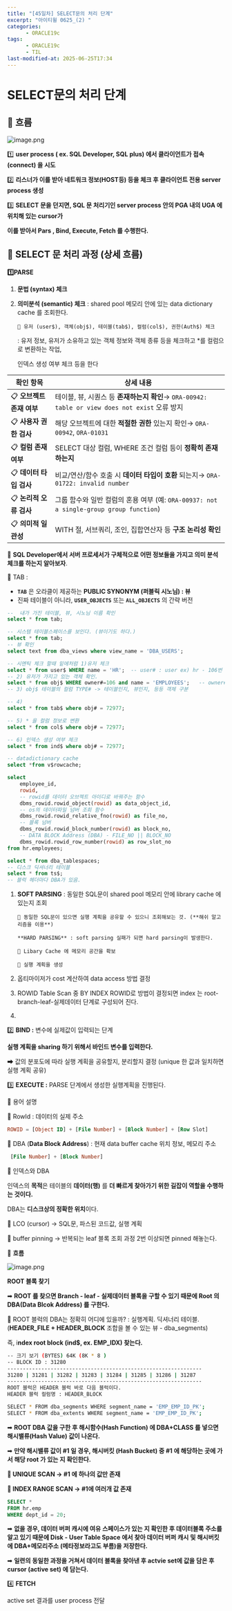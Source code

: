 ```yaml
---
title: "[45일차] SELECT문의 처리 단계"
excerpt: "아이티윌 0625_(2) "
categories:
      - ORACLE19c
tags:
      - ORACLE19c
      - TIL
last-modified-at: 2025-06-25T17:34
---
```


# SELECT문의 처리 단계

## 📌 흐름

![image.png](/assets/20250625/5.png)

1️⃣  **user process ( ex. SQL Developer, SQL plus) 에서 클라이언트가 접속(connect) 을 시도**

2️⃣ **리스너가 이를 받아 네트워크 정보(HOST등) 등을 체크 후 클라이언트 전용 server process 생성**

3️⃣ **SELECT 문을 던지면, SQL 문 처리기인 server process 안의 PGA 내의 UGA 에 위치해 있는 cursor가** 

**이를 받아서 Pars , Bind, Execute, Fetch 를 수행한다.**

## 📌 SELECT 문 처리 과정 (상세 흐름)

**1️⃣PARSE**

1. **문법 (syntax) 체크**
2. **의미분석 (semantic) 체크** : shared pool 메모리 안에 있는 data dictionary cache 를 조회한다.

       🌳 유저 (user$), 객체(obj$), 테이블(tab$), 컬럼(col$), 권한(Auth$) 체크

      : 유저 정보, 유저가 소유하고 있는 객체 정보와 객체 종류 등을 체크하고 *를 컬럼으로 변환하는 작업, 

      인덱스 생성 여부 체크 등을 한다

| 확인 항목 | 상세 내용 |
| --- | --- |
| 📋 **오브젝트 존재 여부** | 테이블, 뷰, 시퀀스 등 **존재하는지 확인**→ `ORA-00942: table or view does not exist` 오류 방지 |
| 📋 **사용자 권한 검사** | 해당 오브젝트에 대한 **적절한 권한** 있는지 확인→ `ORA-00942`, `ORA-01031` |
| 📋 **컬럼 존재 여부** | SELECT 대상 컬럼, WHERE 조건 컬럼 등이 **정확히 존재하는지** |
| 📋 **데이터 타입 검사** | 비교/연산/함수 호출 시 **데이터 타입이 호환** 되는지→ `ORA-01722: invalid number` |
| 📋 **논리적 오류 검사** | 그룹 함수와 일반 컬럼의 혼용 여부 (예: `ORA-00937: not a single-group group function`) |
| 📋 **의미적 일관성** | WITH 절, 서브쿼리, 조인, 집합연산자 등 **구조 논리성 확인** |

📌 **SQL Developer에서 서버 프로세서가 구체적으로 어떤 정보들을 가지고 의미 분석 체크를 하는지 알아보자**.

🌳 TAB :

- **`TAB`** 은 오라클이 제공하는 **PUBLIC SYNONYM (퍼블릭 시노님) : 뷰**
- 진짜 테이블이 아니라, **`USER_OBJECTS`** 또는 **`ALL_OBJECTS`** 의 간략 버전

```sql
--  내가 가진 테이블, 뷰, 시노님 이름 확인
select * from tab;

-- 시스템 테이블스페이스를 보인다. (뷰이기도 하다.)
select * from tab;
-- 뷰 확인
select text from dba_views where view_name = 'DBA_USERS';

-- 시멘틱 체크 할때 밑에처럼 1)유저 체크
select * from user$ WHERE name = 'HR';  -- user# : user ex) hr - 106번
-- 2) 유저가 가지고 있는 객체 확인.
select * from obj$ WHERE owner#=106 and name = 'EMPLOYEES';   -- owner# : user  ex)
-- 3) obj$ 테이블의 컬럼 TYPE# -> 테이블인지, 뷰인지, 등등 객체 구분 

-- 4) 
select * from tab$ where obj# = 72977;

-- 5) * 을 컬럼 정보로 변환
select * from col$ where obj# = 72977;

-- 6) 인덱스 생성 여부 체크
select * from ind$ where obj# = 72977;

-- datadictionary cache 
select *from v$rowcache;

select
    employee_id,
    rowid,
    -- rowid를 데이터 오브젝트 아이디로 바꿔주는 함수
    dbms_rowid.rowid_object(rowid) as data_object_id,
    -- os의 데이터파일 넘버 조회 함수
    dbms_rowid.rowid_relative_fno(rowid) as file_no,
    -- 블록 넘버
    dbms_rowid.rowid_block_number(rowid) as block_no,
    -- DATA BLOCK Address (DBA) - FILE_NO || BLOCK_NO
    dbms_rowid.rowid_row_number(rowid) as row_slot_no
from hr.employees;

select * from dba_tablespaces;
-- 디스크 딕셔너리 테이블 
select * from ts$;
-- 블럭 헤더마다 DBA가 있음. 
```

1. **SOFT PARSING** : 동일한 SQL문이 shared pool 메모리 안에 library cache 에 있는지 조회

       🌳 동일한 SQL문이 있으면 실행 계획을 공유할 수 있으니 조회해보는 것. (**해쉬 알고리즘을 이용**)

       **HARD PARSING** : soft parsing 실패가 되면 hard parsing이 발생한다.

       🌳 Libary Cache 에 메모리 공간을 확보 

       🌳 실행 계획을 생성

1. 옵티마이저가 cost 계산하여 data access 방법 결정
2. ROWID Table Scan 중 BY INDEX ROWID로 방법이 결정되면 index 는 root-branch-leaf-실제데이터 단계로 구성되어 진다.
3. 

2️⃣ **BIND :** 변수에 실제값이 입력되는 단계

**실행 계획을 sharing 하기 위해서 바인드 변수를 입력한다.** 

➡ 값의 분포도에 따라 실행 계획을 공유할지, 분리할지 결정 (unique 한 값과 일치하면 실행 계획 공유)

3️⃣ **EXECUTE :** PARSE 단계에서 생성한 실행계획을 진행된다. 

🌳 용어 설명

📌 RowId : 데이터의 실제 주소

```sql
ROWID = [Object ID] + [File Number] + [Block Number] + [Row Slot]
```

📌 DBA (**Data Block Address**)  : 현재 data buffer cache 위치 정보, 메모리 주소 

```sql
 [File Number] + [Block Number]
```

📌 인덱스와 DBA

인덱스의 **목적**은 테이블의 **데이터(행)** 를 **더 빠르게 찾아가기 위한 길잡이 역할을 수행하는 것이다.**

DBA는 **디스크상의 정확한 위치**이다. 

📌 LCO (cursor) → SQL문, 파스된 코드값, 실행 계획

📌 buffer pinning → 반복되는 leaf 블록 조회 과정 2번 이상되면 pinned 해놓는다. 

🌳 **흐름**

![image.png](/assets/20250625/6.png)

**ROOT 블록 찾기**

 ➡ **ROOT 를 찾으면 Branch - leaf - 실제데이터 블록을 구할 수 있기 때문에 Root 의 DBA(Data Blcok Address) 를 구한다.** 

📌 ROOT 블럭의 DBA는 정확히 어디에 있을까? : 실행계획. 딕셔너리 테이블. (**HEADER_FILE + HEADER_BLOCK** 조합을 볼 수 있는 뷰 - dba_segments) 

즉, i**ndex root block  (ind$, ex. EMP_IDX) 찾는다.**  

```bash
-- 크기 보기 (BYTES) 64K (8K * 8 )
-- BLOCK ID : 31280 
---------------------------------------------------------------
31280 | 31281 | 31282 | 31283 | 31284 | 31285 | 31286 | 31287  
---------------------------------------------------------------
ROOT 블럭은 HEADER 블럭 바로 다음 블럭이다.   
HEADER 블럭 컬럼명 : HEADER_BLOCK

SELECT * FROM dba_segments WHERE segment_name = 'EMP_EMP_ID_PK';
SELECT * FROM dba_extents WHERE segment_name = 'EMP_EMP_ID_PK';
```

➡ **ROOT DBA 값을 구한 후 해시함수(Hash Function) 에  DBA+CLASS 를 넣으면 해시밸류(Hash Value) 값이 나온다.**

➡ **만약 해시밸류 값이 #1 일 경우,  해시버킷 (Hash Bucket) 중 #1 에 해당하는 곳에 가서 해당 root 가 있는 지 확인한다.**

**📌 UNIQUE SCAN → #1 에 하나의 값만 존재**

**📌 INDEX RANGE SCAN → #1에 여러개 값 존재** 

```sql
SELECT * 
FROM hr.emp
WHERE dept_id = 20;
```

➡ **없을 경우, 데이터 버퍼 캐시에 여유 스페이스가 있는 지 확인한 후  데이터블록 주소를 알고 있기 때문에 Disk - User Table Space 에서 찾아 데이터 버퍼 캐시 및 해시버킷에 DBA+메모리주소 (메타정보라고도 부름)을 저장한다.**

➡ **일련의 동일한 과정을 거쳐서 데이터 블록을 찾아낸 후 actvie set에 값을 담은 후 cursor (active set) 에 담는다.**

4️⃣ **FETCH**

active set 결과를 user process 전달